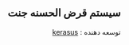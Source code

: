 
<div dir="rtl">
    
## سیستم قرض الحسنه جنت


توسعه دهنده : [kerasus](https://github.com/kerasus)

</div>
